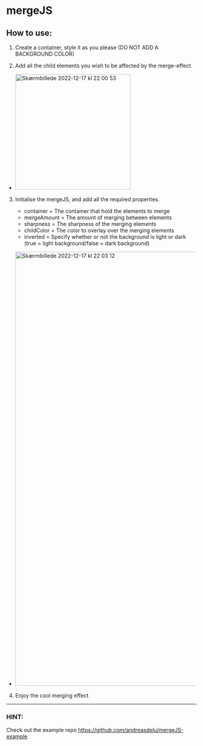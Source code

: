 # mergeJS

## How to use:

1. Create a container, style it as you please (DO NOT ADD A BACKGROUND COLOR)

2. Add all the child elements you wish to be affected by the merge-effect

- <img width="305" alt="Skærmbillede 2022-12-17 kl  22 00 53" src="https://user-images.githubusercontent.com/90176103/208265849-d717dc4e-687f-4a8d-80c9-dc2fb0e091ab.png">

3. Initialise the mergeJS, and add all the required properties.

  	- container = The container that hold the elements to merge
	- mergeAmount = The amount of merging between elements
	- sharpness = The sharpness of the merging elements
	- childColor = The color to overlay over the merging elements
	- inverted = Specify whether or not the background is light or dark (true = light background/false = dark background)

- <img width="1146" alt="Skærmbillede 2022-12-17 kl  22 03 12" src="https://user-images.githubusercontent.com/90176103/208265905-2574924c-1c91-4756-85bf-9d7ca738d996.png">

4. Enjoy the cool merging effect

---

### HINT:

Check out the example repo https://github.com/andreasdelu/mergeJS-example
